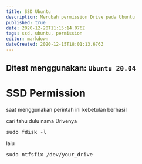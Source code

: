 ```yaml
---
title: SSD Ubuntu
description: Merubah permission Drive pada Ubuntu
published: true
date: 2020-12-20T11:15:14.076Z
tags: ssd, ubuntu, permission
editor: markdown
dateCreated: 2020-12-15T18:01:13.676Z
---
```


Ditest menggunakan:
`Ubuntu 20.04`
---

# SSD Permission
saat menggunakan perintah ini kebetulan berhasil

cari tahu dulu nama Drivenya

<kbd>sudo fdisk -l</kbd>

lalu

<kbd>sudo ntfsfix /dev/your_drive</kbd>



